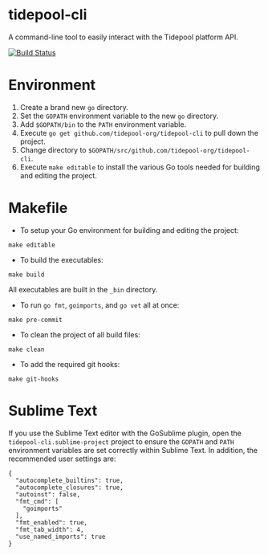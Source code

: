 # tidepool-cli

A command-line tool to easily interact with the Tidepool platform API.

[![Build Status](https://travis-ci.org/tidepool-org/tidepool-cli.png)](https://travis-ci.org/tidepool-org/tidepool-cli)

# Environment

1. Create a brand new `go` directory.
1. Set the `GOPATH` environment variable to the new `go` directory.
1. Add `$GOPATH/bin` to the `PATH` environment variable.
1. Execute `go get github.com/tidepool-org/tidepool-cli` to pull down the project.
1. Change directory to `$GOPATH/src/github.com/tidepool-org/tidepool-cli`.
1. Execute `make editable` to install the various Go tools needed for building and editing the project.

# Makefile

* To setup your Go environment for building and editing the project:

```
make editable
```

* To build the executables:

```
make build
```

All executables are built in the `_bin` directory.

* To run `go fmt`, `goimports`, and `go vet` all at once:

```
make pre-commit
```

* To clean the project of all build files:

```
make clean
```

* To add the required git hooks:

```
make git-hooks
```

# Sublime Text

If you use the Sublime Text editor with the GoSublime plugin, open the `tidepool-cli.sublime-project` project to ensure the `GOPATH` and `PATH` environment variables are set correctly within Sublime Text. In addition, the recommended user settings are:

```
{
  "autocomplete_builtins": true,
  "autocomplete_closures": true,
  "autoinst": false,
  "fmt_cmd": [
    "goimports"
  ],
  "fmt_enabled": true,
  "fmt_tab_width": 4,
  "use_named_imports": true
}
```
